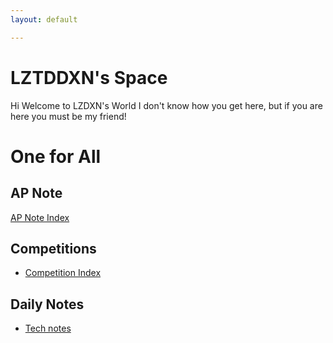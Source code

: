 ```yaml
---
layout: default

---
```



# LZTDDXN's Space
Hi
Welcome to LZDXN's World
I don't know how you get here, but if you are here you must be my friend!

# One for All

## AP Note
[AP Note Index]()
## Competitions
- [Competition Index]()
## Daily Notes
- [Tech notes]()
